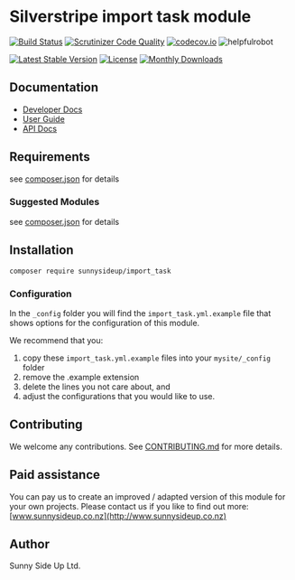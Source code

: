# Silverstripe import task module
[![Build Status](https://travis-ci.org/sunnysideup/silverstripe-import_task.svg?branch=master)](https://travis-ci.org/sunnysideup/silverstripe-import_task)
[![Scrutinizer Code Quality](https://scrutinizer-ci.com/g/sunnysideup/silverstripe-import_task/badges/quality-score.png?b=master)](https://scrutinizer-ci.com/g/sunnysideup/silverstripe-import_task/?branch=master)
[![codecov.io](https://codecov.io/github/sunnysideup/silverstripe-import_task/coverage.svg?branch=master)](https://codecov.io/github/sunnysideup/silverstripe-import_task?branch=master)
![helpfulrobot](https://helpfulrobot.io/sunnysideup/import_task/badge)

[![Latest Stable Version](https://poser.pugx.org/sunnysideup/import_task/version)](https://packagist.org/packages/sunnysideup/import_task)
[![License](https://poser.pugx.org/sunnysideup/import_task/license)](https://packagist.org/packages/sunnysideup/import_task)
[![Monthly Downloads](https://poser.pugx.org/sunnysideup/import_task/d/monthly)](https://packagist.org/packages/sunnysideup/import_task)


## Documentation



 * [Developer Docs](docs/en/INDEX.md)
 * [User Guide](docs/en/userguide.md)
 * [API Docs](http://docs.ssmods.com/sunnysideup/import_task)

## Requirements



see [composer.json](composer.json) for details

### Suggested Modules



see [composer.json](composer.json) for details


## Installation


```
composer require sunnysideup/import_task
```

### Configuration



In the `_config` folder you will find the `import_task.yml.example`
file that shows options for the configuration of this module.

We recommend that you:

  1. copy these `import_task.yml.example` files into your
`mysite/_config` folder
  2. remove the .example extension
  3. delete the lines you not care about, and
  4. adjust the configurations that you would like to use.


## Contributing



We welcome any contributions. See [CONTRIBUTING.md](CONTRIBUTING.md) for more details.

## Paid assistance



You can pay us to create an improved / adapted version of this module for your own projects.  Please contact us if you like to find out more: [www.sunnysideup.co.nz](http://www.sunnysideup.co.nz)

## Author



Sunny Side Up Ltd.
